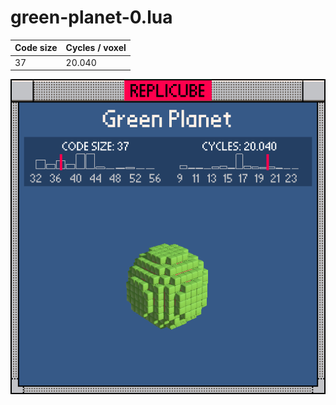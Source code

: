 # green-planet-0.lua

| Code size | Cycles / voxel |
| --------- | -------------- |
| 37        | 20.040         |

![](green-planet-0.png)
